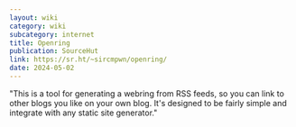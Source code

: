 ```yaml
---
layout: wiki
category: wiki
subcategory: internet
title: Openring
publication: SourceHut
link: https://sr.ht/~sircmpwn/openring/
date: 2024-05-02
---
```


"This is a tool for generating a webring from RSS feeds, so you can link to other blogs you like on your own blog. It's designed to be fairly simple and integrate with any static site generator."
